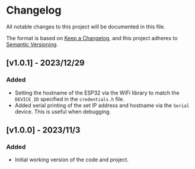 # Changelog

All notable changes to this project will be documented in this file.

The format is based on [Keep a Changelog](https://keepachangelog.com/en/1.0.0/),
and this project adheres to [Semantic Versioning](https://semver.org/spec/v2.0.0.html).

## [v1.0.1] - 2023/12/29

### Added

- Setting the hostname of the ESP32 via the WiFi library to match the `DEVICE_ID` specified in the `credentials.h` file.
- Added serial printing of the set IP address and hostname via the `Serial` device. This is useful when debugging.

## [v1.0.0] - 2023/11/3

### Added

- Initial working version of the code and project.
